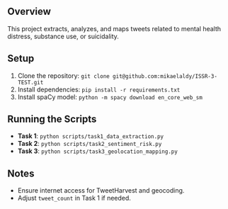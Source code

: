 ## Overview

This project extracts, analyzes, and maps tweets related to mental health distress, substance use, or suicidality.

## Setup

1. Clone the repository: `git clone git@github.com:mikaelaldy/ISSR-3-TEST.git`
2. Install dependencies: `pip install -r requirements.txt`
3. Install spaCy model: `python -m spacy download en_core_web_sm`

## Running the Scripts

* **Task 1**: `python scripts/task1_data_extraction.py`
* **Task 2**: `python scripts/task2_sentiment_risk.py`
* **Task 3**: `python scripts/task3_geolocation_mapping.py`

## Notes

- Ensure internet access for TweetHarvest and geocoding.
- Adjust `tweet_count` in Task 1 if needed.
